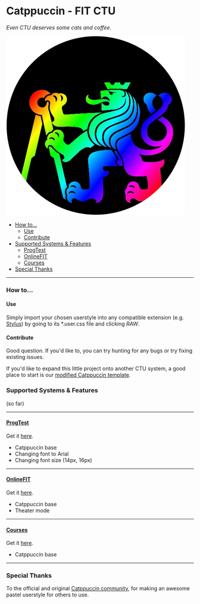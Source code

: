 # Catppuccin - FIT CTU

*Even CTU deserves some cats and coffee.*

![CTU logo](CTU.webp)


<!-- START doctoc generated TOC please keep comment here to allow auto update -->
<!-- DON'T EDIT THIS SECTION, INSTEAD RE-RUN doctoc TO UPDATE -->


- [How to...](#how-to)
  - [Use](#use)
  - [Contribute](#contribute)
- [Supported Systems & Features](#supported-systems--features)
  - [ProgTest](#progtest)
  - [OnlineFIT](#onlinefit)
  - [Courses](#courses)
- [Special Thanks](#special-thanks)

<!-- END doctoc generated TOC please keep comment here to allow auto update -->

---


### How to...

#### Use

Simply import your chosen userstyle into any compatible extension (e.g. [Stylus](https://add0n.com/stylus.html)) by going to its \*.user.css file and clicking *RAW*.

#### Contribute

Good question. If you'd like to, you can try hunting for any bugs or try fixing existing issues.

If you'd like to expand this little project onto another CTU system, a good place to start is our [modified Catppuccin template](https://github.com/FTEdianiaK/catppuccin-fitctu/blob/main/template/catppuccin.user.css).


### Supported Systems & Features
(so far)

---

#### [ProgTest](https://progtest.fit.cvut.cz/)

Get it [here](https://github.com/FTEdianiaK/catppuccin-fitctu/raw/refs/heads/main/styles/progtest/catppuccin.user.css).

- Catppuccin base
- Changing font to Arial
- Changing font size (14px, 16px)

---

#### [OnlineFIT](https://online.fit.cvut.cz/)

Get it [here](https://github.com/FTEdianiaK/catppuccin-fitctu/raw/refs/heads/main/styles/onlinefit/catppuccin.user.css).

- Catppuccin base
- Theater mode

---

#### [Courses](https://courses.fit.cvut.cz/)

Get it [here](https://github.com/FTEdianiaK/catppuccin-fitctu/raw/refs/heads/main/styles/courses/catppuccin.user.css).

- Catppuccin base

---


### Special Thanks

To the official and original [Catppuccin community](https://github.com/catppuccin/userstyles), for making an awesome pastel userstyle for others to use.

